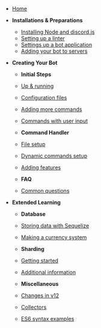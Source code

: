 * [Home](/)

* **Installations & Preparations**
	* [Installing Node and discord.js](/preparations/)
	* [Setting up a linter](/preparations/setting-up-a-linter)
	* [Settings up a bot application](/preparations/setting-up-a-bot-application)
	* [Adding your bot to servers](/preparations/adding-your-bot-to-servers)

* **Creating Your Bot**
	* **Initial Steps**
	* [Up & running](/creating-your-bot/)
	* [Configuration files](/creating-your-bot/configuration-files)
	* [Adding more commands](/creating-your-bot/adding-more-commands)
	* [Commands with user input](/creating-your-bot/commands-with-user-input)

	* **Command Handler**
	* [File setup](/command-handling/)
	* [Dynamic commands setup](/command-handling/dynamic-commands)
	* [Adding features](/command-handling/adding-features)

	* **FAQ**
	* [Common questions](/creating-your-bot/common-questions)

* **Extended Learning**
	* **Database**
	* [Storing data with Sequelize](/sequelize/)
	* [Making a currency system](/sequelize/currency)
	
	* **Sharding**
	* [Getting started](/sharding/)
	* [Additional information](/sharding/additional-information)
	
	* **Miscellaneous**
	* [Changes in v12](/additional-info/changes-in-v12)
	* [Collectors](/creating-your-bot/collectors)
	* [ES6 syntax examples](/additional-info/es6-syntax)
